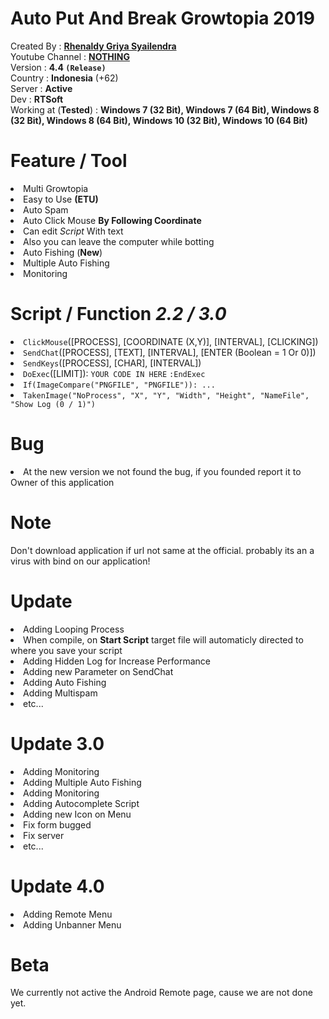 <h1>Auto Put And Break Growtopia 2019</h1>
Created By : <a href="https://web.facebook.com/Dollkemm"><b>Rhenaldy Griya Syailendra</b></a><br>
Youtube Channel : <b><a href="not">NOTHING</a></b><br>
Version : <b>4.4 <code>(Release)</code></b><br>
Country : <b>Indonesia</b> (+62) <br>
Server : <b>Active</b> <br>
Dev : <b>RTSoft</b><br>
Working at (<b>Tested</b>) : <b>Windows 7 (32 Bit), Windows 7 (64 Bit), Windows 8 (32 Bit), Windows 8 (64 Bit), Windows 10 (32 Bit), Windows 10 (64 Bit)</b>


<h1>Feature / Tool</h1>
<li>Multi Growtopia</li>
<li>Easy to Use <b>(ETU)</b></li>
<li>Auto Spam</li>
<li>Auto Click Mouse <b>By Following Coordinate</b></li>
<li>Can edit <i>Script</i> With text
<li>Also you can leave the computer while botting</li>
<li>Auto Fishing (<b>New</b>)</li>
<li>Multiple Auto Fishing</li>
<li>Monitoring</li>

<h1>Script / Function <b><i>2.2 / 3.0</i></b></h1>
<li><code>ClickMouse</code>([PROCESS], [COORDINATE (X,Y)], [INTERVAL], [CLICKING])</li>
<li><code>SendChat</code>([PROCESS], [TEXT], [INTERVAL], [ENTER (Boolean = 1 Or 0)])</li>
<li><code>SendKeys</code>([PROCESS], [CHAR], [INTERVAL])</li>
<li><code>DoExec</code>([LIMIT]): <code>YOUR CODE IN HERE</code> <code>:EndExec</code></li>
<li><code>If(ImageCompare("PNGFILE", "PNGFILE")): ...</code></li>
<li><code>TakenImage("NoProcess", "X", "Y", "Width", "Height", "NameFile", "Show Log (0 / 1)")</code></li>

<h1>Bug</h1>
<li>At the new version we not found the bug, if you founded report it to Owner of this application</li>

<h1>Note</h1>
Don't download application if url not same at the official. probably its an a virus with bind on our application!

<h1>Update</h1>
<li>Adding Looping Process</li>
<li>When compile, on <b>Start Script</b> target file will automaticly directed to where you save your script</li>
<li>Adding Hidden Log for Increase Performance</li>
<li>Adding new Parameter on SendChat</li>
<li>Adding Auto Fishing</li>
<li>Adding Multispam</li>
<li>etc...</li>
<h1>Update 3.0</h1>
<li>Adding Monitoring</li>
<li>Adding Multiple Auto Fishing</li>
<li>Adding Monitoring</li>
<li>Adding Autocomplete Script</li>
<li>Adding new Icon on Menu</li>
<li>Fix form bugged</li>
<li>Fix server</li>
<li>etc...</li>
<h1>Update 4.0</h1>
<li>Adding Remote Menu</li>
<li>Adding Unbanner Menu</li>

<h1>Beta</h1>
We currently not active the Android Remote page, cause we are not done yet.
